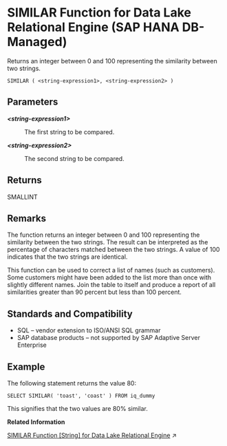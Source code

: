 <!-- loio328e90f2bcb14535a8a34b74369bbbfc -->

# SIMILAR Function for Data Lake Relational Engine \(SAP HANA DB-Managed\)

Returns an integer between 0 and 100 representing the similarity between two strings.



```
SIMILAR ( <string-expression1>, <string-expression2> )
```



<a name="loio328e90f2bcb14535a8a34b74369bbbfc__section_jgh_5y5_vrb"/>

## Parameters


<dl>
<dt><b>

*<string-expression1\>*

</b></dt>
<dd>

The first string to be compared.



</dd><dt><b>

*<string-expression2\>*

</b></dt>
<dd>

The second string to be compared.



</dd>
</dl>



<a name="loio328e90f2bcb14535a8a34b74369bbbfc__section_c4t_5y5_vrb"/>

## Returns

SMALLINT



<a name="loio328e90f2bcb14535a8a34b74369bbbfc__section_wqb_vy5_vrb"/>

## Remarks

The function returns an integer between 0 and 100 representing the similarity between the two strings. The result can be interpreted as the percentage of characters matched between the two strings. A value of 100 indicates that the two strings are identical.

This function can be used to correct a list of names \(such as customers\). Some customers might have been added to the list more than once with slightly different names. Join the table to itself and produce a report of all similarities greater than 90 percent but less than 100 percent.



<a name="loio328e90f2bcb14535a8a34b74369bbbfc__section_hvp_vy5_vrb"/>

## Standards and Compatibility

-   SQL – vendor extension to ISO/ANSI SQL grammar
-   SAP database products – not supported by SAP Adaptive Server Enterprise



<a name="loio328e90f2bcb14535a8a34b74369bbbfc__section_lzy_vy5_vrb"/>

## Example

The following statement returns the value 80:

```
SELECT SIMILAR( 'toast', 'coast' ) FROM iq_dummy
```

This signifies that the two values are 80% similar.

**Related Information**  


[SIMILAR Function [String] for Data Lake Relational Engine](https://help.sap.com/viewer/19b3964099384f178ad08f2d348232a9/2023_1_QRC/en-US/a57f56c484f21015b142b043da48dee3.html "Returns an integer between 0 and 100 representing the similarity between two strings.") :arrow_upper_right:

